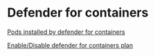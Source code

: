 # Defender for containers

[Pods installed by defender for containers](https://learn.microsoft.com/en-us/azure/defender-for-cloud/defender-for-containers-architecture?tabs=defender-for-container-arch-aks#defender-profile-component-details)

[Enable/Disable defender for containers plan](https://learn.microsoft.com/en-us/azure/defender-for-cloud/defender-for-containers-enable?tabs=aks-deploy-portal%2Ck8s-deploy-asc%2Ck8s-verify-asc%2Ck8s-remove-arc%2Caks-removeprofile-api&pivots=defender-for-container-aks)

